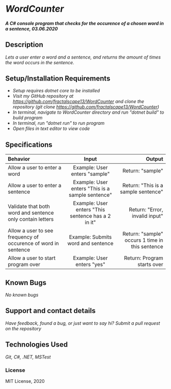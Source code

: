 # _WordCounter_

#### _A C# console program that checks for the occurence of a chosen word in a sentence, 03.06.2020_

## Description

_Lets a user enter a word and a sentence, and returns the amount of times the word occurs in the sentence._

## Setup/Installation Requirements

* _Setup requires dotnet core to be installed_
* _Visit my GitHub repository at https://github.com/fractalscape13/WordCounter and clone the repository (git clone https://github.com/fractalscape13/WordCounter)_
* _In terminal, navigate to WordCounter directory and run "dotnet build" to build program_
* _In terminal, run "dotnet run" to run program_
* _Open files in text editor to view code_

## Specifications


| Behavior       | Input    | Output     |
| :------------- | :----------: | -----------: |
| Allow a user to enter a word  | Example: User enters "sample"  | Return: "sample"  |
| Allow a user to enter a sentence  | Example: User enters "This is a sample sentence"  | Return: "This is a sample sentence"  |
| Validate that both word and sentence only contain letters  | Example: User enters "This sentence has a 2 in it"  | Return: "Error, invalid input"  |
| Allow a user to see frequency of occurence of word in sentence  | Example: Submits word and sentence  | Return: "sample" occurs 1 time in this sentence  |
| Allow a user to start program over  | Example: User enters "yes"  | Return: Program starts over  |


## Known Bugs

_No known bugs_

## Support and contact details

_Have feedback, found a bug, or just want to say hi? Submit a pull request on the repository_

## Technologies Used

_Git, C#, .NET, MSTest_

### License

MIT License, 2020